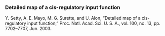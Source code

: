 ### Detailed map of a cis-regulatory input function
Y. Setty, A. E. Mayo, M. G. Surette, and U. Alon, “Detailed map of a cis-regulatory input function,” Proc. Natl. Acad. Sci. U. S. A., vol. 100, no. 13, pp. 7702–7707, Jun. 2003.

### 

